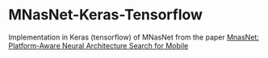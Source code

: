# MNasNet-Keras-Tensorflow
Implementation in Keras (tensorflow) of MNasNet from the paper [MnasNet: Platform-Aware Neural Architecture Search for Mobile](https://arxiv.org/pdf/1807.11626.pdf)
